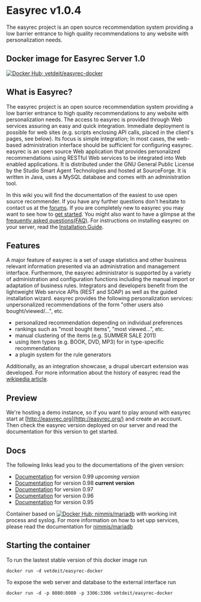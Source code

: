 # Easyrec v1.0.4
The easyrec project is an open source recommendation system providing a low barrier entrance to high quality recommendations to any website with personalization needs. 


## Docker image for Easyrec Server 1.0

[![Docker Hub; vetdeit/easyrec-docker](https://img.shields.io/badge/dockerhub-verdeit%2Feasyrec--docker-brightgreen.svg)](https://registry.hub.docker.com/u/verdeit/easyrec-docker)

## What is Easyrec?

The easyrec project is an open source recommendation system providing a low barrier entrance to high quality recommendations to any website with personalization needs. The access to easyrec is provided through Web services assuring an easy and quick integration. Immediate deployment is possible for web sites (e.g. scripts enclosing API calls, placed in the client's pages, see below). Its focus is simple integration; In most cases, the web-based administration interface should be sufficient for configuring easyrec.
easyrec is an open source Web application that provides personalized recommendations using RESTful Web services to be integrated into Web enabled applications. It is distributed under the GNU General Public License by the Studio Smart Agent Technologies and hosted at SourceForge. It is written in Java, uses a MySQL database and comes with an administration tool.

In this wiki you will find the documentation of the easiest to use open source recommender. If you have any further questions don't hesitate to contact us at the [forums](http://sourceforge.net/apps/phpbb/easyrec/). If you are completely new to easyrec you may want to see how to [get started](http://easyrec.sourceforge.net/wiki/index.php/Getting_Started). You might also want to have a glimpse at the [frequently asked questions(FAQ)](http://easyrec.sourceforge.net/wiki/index.php/FAQ).
For instructions on installing easyrec on your server, read the [Installation Guide](http://easyrec.sourceforge.net/wiki/index.php/Installation_Guide).

## Features

A major feature of easyrec is a set of usage statistics and other business relevant information presented via an administration and management interface. Furthermore, the easyrec administrator is supported by a variety of administration and configuration functions including the manual import or adaptation of business rules. Integrators and developers benefit from the lightweight Web service APIs (REST and SOAP) as well as the guided installation wizard.
easyrec provides the following personalization services:
unpersonalized recommendations of the form "other users also bought/viewed/...", etc.
- personalized recommendation depending on individual preferences
- rankings such as "most bought items", "most viewed...", etc.
- manual clustering of the items (e.g. SUMMER SALE 2011)
- using item types (e.g. BOOK, DVD, MP3) for in type-specific recommendations
- a plugin system for the rule generators

Additionally, as an integration showcase, a drupal ubercart extension was developed. For more information about the history of easyrec read the [wikipedia article](http://en.wikipedia.org/wiki/Easyrec).

## Preview
We're hosting a demo instance, so if you want to play around with easyrec start at [http://easyrec.org](http://easyrec.org/) and create an account. Then check the easyrec version deployed on our server and read the documentation for this version to get started.

## Docs
The following links lead you to the documentations of the given version:
- [Documentation](http://easyrec.sourceforge.net/wiki/index.php/Documentation_v0.99) for version 0.99 *upcoming version*
- [Documentation](http://easyrec.sourceforge.net/wiki/index.php/Documentation_v0.98) for version 0.98 **current version**
- [Documentation](http://easyrec.sourceforge.net/wiki/index.php/Documentation_v0.97) for version 0.97
- [Documentation](http://easyrec.sourceforge.net/wiki/index.php/Documentation_v0.96) for version 0.96
- [Documentation](http://easyrec.sourceforge.net/wiki/index.php/Integration_Guide_v0.95) for version 0.95


Container based on [![Docker Hub; nimmis/mariadb](https://img.shields.io/badge/dockerhub-nimmis%2Fmariadb-green.svg)](https://registry.hub.docker.com/u/nimmis/mariadb) with working init process and syslog. For more information on how to set upp services, please read the documentation for [nimmis/mariadb](https://registry.hub.docker.com/u/nimmis/mariadb)


## Starting the container

To run the lastest stable version of this docker image run

	docker run -d vetdeit/easyrec-docker

To expose the web server and database to the external interface run

	docker run -d -p 8080:8080 -p 3306:3306 vetdeit/easyrec-docker


